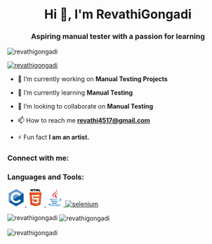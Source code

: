 <h1 align="center">Hi 👋, I'm RevathiGongadi</h1>
<h3 align="center">Aspiring manual tester with a passion for learning</h3>

<p align="left"> <img src="https://komarev.com/ghpvc/?username=revathigongadi&label=Profile%20views&color=0e75b6&style=flat" alt="revathigongadi" /> </p>

<p align="left"> <a href="https://github.com/ryo-ma/github-profile-trophy"><img src="https://github-profile-trophy.vercel.app/?username=revathigongadi" alt="revathigongadi" /></a> </p>

- 🔭 I’m currently working on **Manual Testing Projects**

- 🌱 I’m currently learning **Manual Testing**

- 👯 I’m looking to collaborate on **Manual Testing**

- 📫 How to reach me **revathi4517@gmail.com**

- ⚡ Fun fact **I am an artist.**

<h3 align="left">Connect with me:</h3>
<p align="left">
</p>

<h3 align="left">Languages and Tools:</h3>
<p align="left"> <a href="https://www.cprogramming.com/" target="_blank" rel="noreferrer"> <img src="https://raw.githubusercontent.com/devicons/devicon/master/icons/c/c-original.svg" alt="c" width="40" height="40"/> </a> <a href="https://www.w3.org/html/" target="_blank" rel="noreferrer"> <img src="https://raw.githubusercontent.com/devicons/devicon/master/icons/html5/html5-original-wordmark.svg" alt="html5" width="40" height="40"/> </a> <a href="https://www.java.com" target="_blank" rel="noreferrer"> <img src="https://raw.githubusercontent.com/devicons/devicon/master/icons/java/java-original.svg" alt="java" width="40" height="40"/> </a> <a href="https://www.selenium.dev" target="_blank" rel="noreferrer"> <img src="https://raw.githubusercontent.com/detain/svg-logos/780f25886640cef088af994181646db2f6b1a3f8/svg/selenium-logo.svg" alt="selenium" width="40" height="40"/> </a> </p>

<p><img align="left" src="https://github-readme-stats.vercel.app/api/top-langs?username=revathigongadi&show_icons=true&locale=en&layout=compact" alt="revathigongadi" /></p>

<p>&nbsp;<img align="center" src="https://github-readme-stats.vercel.app/api?username=revathigongadi&show_icons=true&locale=en" alt="revathigongadi" /></p>

<p><img align="center" src="https://github-readme-streak-stats.herokuapp.com/?user=revathigongadi&" alt="revathigongadi" /></p>

